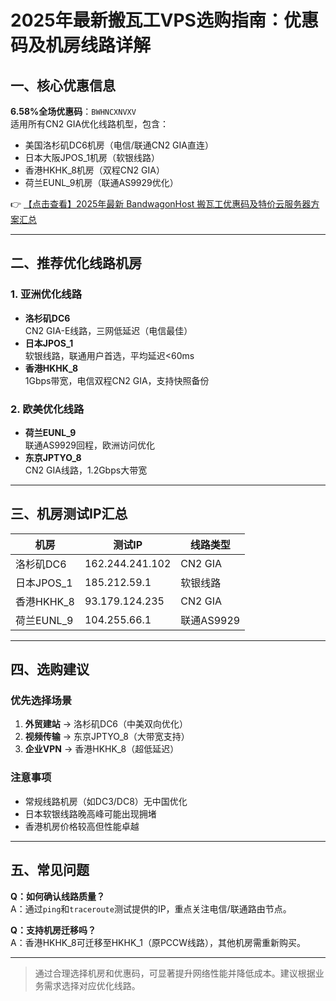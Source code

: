 # 2025年最新搬瓦工VPS选购指南：优惠码及机房线路详解

## 一、核心优惠信息
**6.58%全场优惠码**：`BWHNCXNVXV`  
适用所有CN2 GIA优化线路机型，包含：
- 美国洛杉矶DC6机房（电信/联通CN2 GIA直连）
- 日本大阪JPOS_1机房（软银线路）
- 香港HKHK_8机房（双程CN2 GIA）
- 荷兰EUNL_9机房（联通AS9929优化）

👉 [【点击查看】2025年最新 BandwagonHost 搬瓦工优惠码及特价云服务器方案汇总](https://bit.ly/banwagon)

---

## 二、推荐优化线路机房
### 1. 亚洲优化线路
- **洛杉矶DC6**  
  CN2 GIA-E线路，三网低延迟（电信最佳）
- **日本JPOS_1**  
  软银线路，联通用户首选，平均延迟<60ms
- **香港HKHK_8**  
  1Gbps带宽，电信双程CN2 GIA，支持快照备份

### 2. 欧美优化线路
- **荷兰EUNL_9**  
  联通AS9929回程，欧洲访问优化
- **东京JPTYO_8**  
  CN2 GIA线路，1.2Gbps大带宽

---

## 三、机房测试IP汇总
| 机房          | 测试IP         | 线路类型       |
|---------------|----------------|----------------|
| 洛杉矶DC6     | 162.244.241.102| CN2 GIA        |
| 日本JPOS_1    | 185.212.59.1   | 软银线路       |
| 香港HKHK_8    | 93.179.124.235 | CN2 GIA        |
| 荷兰EUNL_9    | 104.255.66.1   | 联通AS9929     |

---

## 四、选购建议
### 优先选择场景
1. **外贸建站** → 洛杉矶DC6（中美双向优化）
2. **视频传输** → 东京JPTYO_8（大带宽支持）
3. **企业VPN** → 香港HKHK_8（超低延迟）

### 注意事项
- 常规线路机房（如DC3/DC8）无中国优化
- 日本软银线路晚高峰可能出现拥堵
- 香港机房价格较高但性能卓越

---

## 五、常见问题
**Q：如何确认线路质量？**  
A：通过`ping`和`traceroute`测试提供的IP，重点关注电信/联通路由节点。

**Q：支持机房迁移吗？**  
A：香港HKHK_8可迁移至HKHK_1（原PCCW线路），其他机房需重新购买。

---

> 通过合理选择机房和优惠码，可显著提升网络性能并降低成本。建议根据业务需求选择对应优化线路。